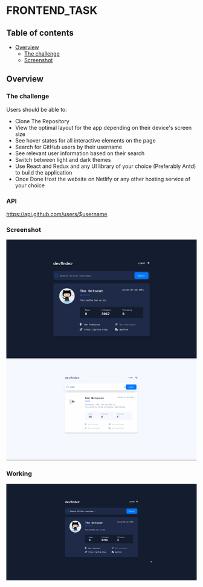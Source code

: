 # FRONTEND_TASK

## Table of contents

- [Overview](#overview)
  - [The challenge](#the-challenge)
  - [Screenshot](#screenshot)

## Overview


### The challenge

Users should be able to:
- Clone The Repository
- View the optimal layout for the app depending on their device's screen size
- See hover states for all interactive elements on the page
- Search for GitHub users by their username
- See relevant user information based on their search
- Switch between light and dark themes
- Use React and Redux and any UI library of your choice (Preferably Antd) to build the application 
- Once Done Host the website on Netlify or any other hosting service of your choice

### API
https://api.github.com/users/$username

### Screenshot

![](./screenshot.jpg)
![](./screenshot1.png)


### Working
![](./working.gif)
